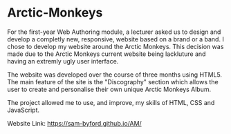 # Arctic-Monkeys

For the first-year Web Authoring module, a lecturer asked us to design and develop a completly new, responsive, website based on a brand or a band. I chose to develop my website around the Arctic Monkeys. This decision was made due to the Arctic Monkeys current website being lackluture and having an extremly ugly user interface.

The website was developed over the course of three months using HTML5. The main feature of the site is the "Discography" section which allows the user to create and personalise their own unique Arctic Monkeys Album.

The project allowed me to use, and improve, my skills of HTML, CSS and JavaScript.

Website Link: https://sam-byford.github.io/AM/

